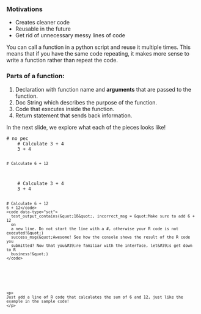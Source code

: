 
### Motivations
- Creates cleaner code
- Reusable in the future
- Get rid of unnecessary messy lines of code

You can call a function in a python script and reuse it multiple times.  This means that if you have the same code repeating, it makes more sense to write a function rather than repeat the code.

### Parts of a function:

1. Declaration with function name and **arguments** that are passed to the function.
2. Doc String which describes the purpose of the function.
3. Code that executes inside the function.
4. Return statement that sends back information.

In the next slide, we explore what each of the pieces looks like!
<div data-datacamp-exercise data-lang="python" data-height="500">
  <code data-type="pre-exercise-code"># no pec</code>
  <code data-type="sample-code">
    # Calculate 3 + 4
    3 + 4

    # Calculate 6 + 12
  </code>
  <code data-type="solution">
    # Calculate 3 + 4
    3 + 4

    # Calculate 6 + 12
    6 + 12</code>
    <code data-type="sct">
      test_output_contains(&quot;18&quot;, incorrect_msg = &quot;Make sure to add 6 + 12
      on
      a new line. Do not start the line with a #, otherwise your R code is not executed!&quot;)
      success_msg(&quot;Awesome! See how the console shows the result of the R code you
      submitted? Now that you&#39;re familiar with the interface, let&#39;s get down to R
      business!&quot;)
    </code>


  <div data-type="hint">

    <p>
    Just add a line of R code that calculates the sum of 6 and 12, just like the example in the sample code!
    </p>

  </div>

</div>
